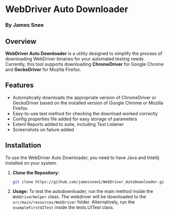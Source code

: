 # WebDriver Auto Downloader
### By James Snee

## Overview

**WebDriver Auto Downloader** is a utility designed to simplify the process of downloading WebDriver binaries for your automated testing needs. Currently, this tool supports downloading **ChromeDriver** for Google Chrome and **GeckoDriver** for Mozilla Firefox.

## Features

- Automatically downloads the appropriate version of ChromeDriver or GeckoDriver based on the installed version of Google Chrome or Mozilla Firefox.
- Easy-to-use test method for checking the download worked correctly
- Config properties file added for easy storage of parameters
- Extent Reports added to suite, including Test Listener
- Screenshots on failure added

## Installation

To use the WebDriver Auto Downloader, you need to have Java and Intellij installed on your system.

1. **Clone the Repository:**

   ```sh
   git clone https://github.com/jamessnee1/WebDriver_AutoDownloader.git

2. **Usage:**
To test the autodownloader, run the main method inside the `WebDriverHelper` class. The webdriver will be downloaded to the `src/main/resources/WebDriver` folder.
Alternatively, run the `exampleFirstUITest` inside the tests.UITest class.
